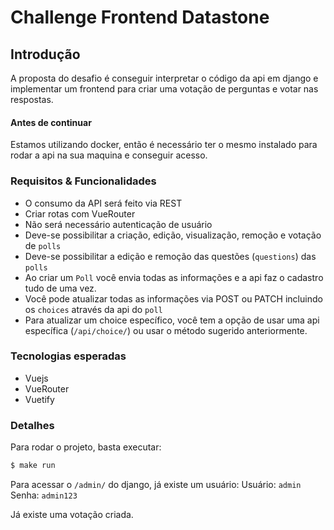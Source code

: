 # Challenge Frontend Datastone



## Introdução

A proposta do desafio é conseguir interpretar o código da api em django e implementar um frontend para criar uma votação de perguntas e votar nas respostas.


#### Antes de continuar
Estamos utilizando docker, então é necessário ter o mesmo instalado para rodar a api na sua maquina e conseguir acesso.


### Requisitos & Funcionalidades

- O consumo da API será feito via REST
- Criar rotas com VueRouter
- Não será necessário autenticação de usuário
- Deve-se possibilitar a criação, edição, visualização, remoção e votação de `polls`
- Deve-se possibilitar a edição e remoção das questões (`questions`) das `polls`
- Ao criar um `Poll` você envia todas as informações e a api faz o cadastro tudo de uma vez.
- Você pode atualizar todas as informações via POST ou PATCH incluindo os `choices` através da api do `poll`
- Para atualizar um choice específico, você tem a opção de usar uma api específica (`/api/choice/`) ou usar o método sugerido anteriormente.


### Tecnologias esperadas

- Vuejs
- VueRouter
- Vuetify


### Detalhes

Para rodar o projeto, basta executar:
```bash
$ make run
```

Para acessar o `/admin/` do django, já existe um usuário:
 Usuário: `admin`
 Senha: `admin123`


Já existe uma votação criada.

